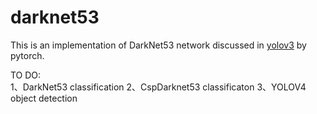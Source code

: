 # darknet53

This is an implementation of DarkNet53 network discussed in [yolov3](https://pjreddie.com/media/files/papers/YOLOv3.pdf) by pytorch.

TO DO:  
1、DarkNet53 classification
2、CspDarknet53 classificaton
3、YOLOV4 object detection


